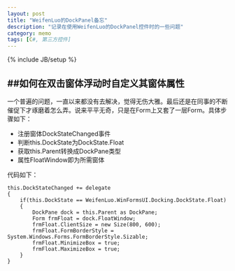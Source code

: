 ```yaml
---
layout: post
title: "WeifenLuo的DockPanel备忘"
description: "记录在使用WeifenLuo的DockPanel控件时的一些问题"
category: memo
tags: [C#, 第三方控件]
---
```

{% include JB/setup %}

##如何在双击窗体浮动时自定义其窗体属性
---
一个普遍的问题，一直以来都没有去解决，觉得无伤大雅。最后还是在同事的不断催促下才琢磨着怎么弄。说来平平无奇，只是在Form上又套了一层Form。具体步骤如下：

* 注册窗体DockStateChanged事件
* 判断this.DockState为DockState.Float
* 获取this.Parent转换成DockPane类型
* 属性FloatWindow即为所需窗体

代码如下：

    this.DockStateChanged += delegate
    {
        if(this.DockState == WeifenLuo.WinFormsUI.Docking.DockState.Float)
        {
            DockPane dock = this.Parent as DockPane;
            Form frmFloat = dock.FloatWindow;
            frmFloat.ClientSize = new Size(800, 600);
            frmFloat.FormBorderStyle = System.Windows.Forms.FormBorderStyle.Sizable;
            frmFloat.MinimizeBox = true;
            frmFloat.MaximizeBox = true;
        }
    }
